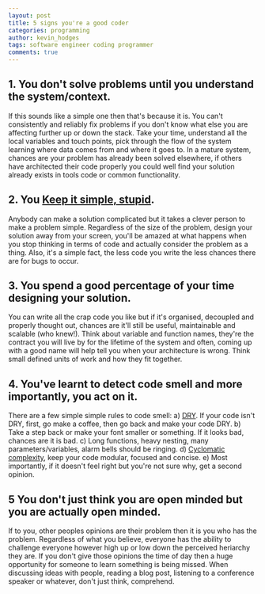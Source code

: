 ```yaml
---
layout: post
title: 5 signs you're a good coder
categories: programming
author: kevin_hodges
tags: software engineer coding programmer
comments: true
---
```


## 1. You don't solve problems until you understand the system/context.

If this sounds like a simple one then that's because it is. You can't consistently and reliably fix problems if you don't know what else you are affecting further up or down the stack. Take your time, understand all the local variables and touch points, pick through the flow of the system learning where data comes from and where it goes to. In a mature system, chances are your problem has already been solved elsewhere, if others have architected their code properly you could well find your solution already exists in tools code or common functionality.

## 2. You [Keep it simple, stupid](http://en.wikipedia.org/wiki/KISS_principle).

Anybody can make a solution complicated but it takes a clever person to make a problem simple. Regardless of the size of the problem, design your solution away from your screen, you'll be amazed at what happens when you stop thinking in terms of code and actually consider the problem as a thing. Also, it's a simple fact, the less code you write the less chances there are for bugs to occur.  

## 3. You spend a good percentage of your time designing your solution.

You can write all the crap code you like but if it's organised, decoupled and properly thought out, chances are it'll still be useful, maintainable and scalable (who knew!). Think about variable and function names, they're the contract you will live by for the lifetime of the system and often, coming up with a good name will help tell you when your architecture is wrong. Think small defined units of work and how they fit together.

## 4. You've learnt to detect code smell and more importantly, you act on it.

There are a few simple simple rules to code smell: 
a) [DRY](http://en.wikipedia.org/wiki/Don%27t_repeat_yourself).  If your code isn't DRY, first, go make a coffee, then go back and make your code DRY.
b) Take a step back or make your font smaller or something.  If it looks bad, chances are it is bad.
c) Long functions, heavy nesting, many parameters/variables, alarm bells should be ringing.
d) [Cyclomatic complexity](http://en.wikipedia.org/wiki/Cyclomatic_complexity), keep your code modular, focused and concise.
e) Most importantly, if it doesn't feel right but you're not sure why, get a second opinion.

## 5 You don't just think you are open minded but you are actually open minded.

If to you, other peoples opinions are their problem then it is you who has the problem. Regardless of what you believe, everyone has the ability to challenge everyone however high up or low down the perceived heriarchy they are. If you don't give those opinions the time of day then a huge opportunity for someone to learn something is being missed. When discussing ideas with people, reading a blog post, listening to a conference speaker or whatever, don't just think, comprehend.